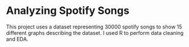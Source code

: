 # Analyzing Spotify Songs
This project uses a dataset representing 30000 spotify songs to show 15 different graphs describing the dataset. I used R to perform data cleaning and EDA.